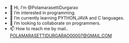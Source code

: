 - 👋 Hi, I’m @PolamarasettiDurgarao
- 👀 I’m interested in programming.
- 🌱 I’m currently learning PYTHON,JAVA and C languages. 
- 💞️ I’m looking to collaborate on programmers.
- 📫 How to reach me by mail.. POLAMARASETTIDURGARAO00007@GMAIL.COM

<!---
polamarasettiDurgarao/polamarasettiDurgarao is a ✨ special ✨ repository because its `README.md` (this file) appears on your GitHub profile.
You can click the Preview link to take a look at your changes.
--->
